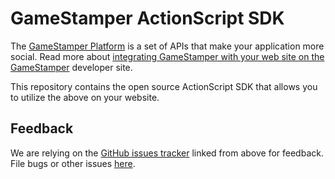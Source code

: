 GameStamper ActionScript SDK
================
The [GameStamper Platform][dev] is a set of APIs that make your application more social. Read more about [integrating GameStamper with your web site on the GameStamper][docs] developer site.

This repository contains the open source ActionScript SDK that allows you to utilize the above on your website.

[dev]: http://gamestamper.com/developer
[docs]: http://gamestamper.com/developer/docs
[API]: http://gamestamper.com/developer/docs/api/graphapi


Feedback
--------

We are relying on the [GitHub issues tracker][issues] linked from above for
feedback. File bugs or other issues [here][issues].

[issues]: http://github.com/gamstamper/GameStamper-actionscript-sdk/issues